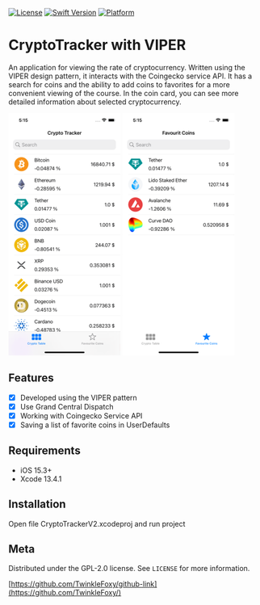 
[![License][license-image]][license-url]
[![Swift Version][swift-image]][swift-url]
[![Platform](https://img.shields.io/cocoapods/p/LFAlertController.svg?style=flat)](https://www.apple.com)

# CryptoTracker with VIPER

An application for viewing the rate of cryptocurrency. Written using the VIPER design pattern, it interacts with the Coingecko service API. It has a search for coins and the ability to add coins to favorites for a more convenient viewing of the course. In the coin card, you can see more detailed information about selected cryptocurrency.

![ScreenShot][screenshot1-url]
![ScreenShot][screenshot2-url]

## Features

- [x] Developed using the VIPER pattern
- [x] Use Grand Central Dispatch
- [x] Working with Coingecko Service API
- [x] Saving a list of favorite coins in UserDefaults

## Requirements

- iOS 15.3+
- Xcode 13.4.1

## Installation

Open file CryptoTrackerV2.xcodeproj and run project

## Meta

Distributed under the GPL-2.0 license. See ``LICENSE`` for more information.

[https://github.com/TwinkleFoxy/github-link](https://github.com/TwinkleFoxy/)

[swift-image]:https://img.shields.io/badge/swift-5.0-orange.svg
[swift-url]: https://swift.org/
[license-url]: https://github.com/TwinkleFoxy/CryptoTracker_with_VIPER/blob/main/LICENSE
[license-image]: https://img.shields.io/github/license/TwinkleFoxy/CryptoTracker_with_VIPER?color=brightgreen
[license-url]: https://github.com/TwinkleFoxy/CryptoTracker_with_VIPER/blob/main/LICENSE
[screenshot1-url]: https://github.com/TwinkleFoxy/CryptoTracker_with_VIPER/blob/main/Screenshots/Screenshot1.png
[screenshot2-url]: https://github.com/TwinkleFoxy/CryptoTracker_with_VIPER/blob/main/Screenshots/Screenshot2.png
